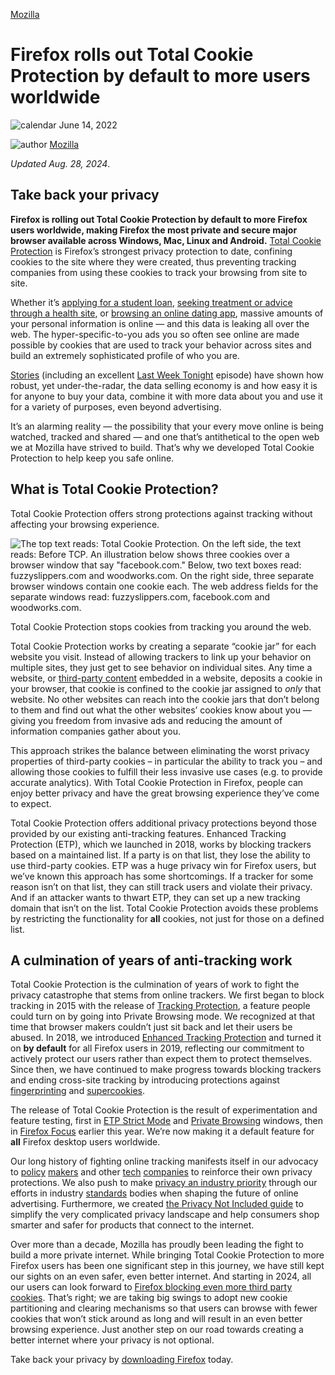 [Mozilla](https://blog.mozilla.org/en/category/mozilla/)

# Firefox rolls out Total Cookie Protection by default to more users worldwide

![calendar](https://blog.mozilla.org/wp-content/themes/foxtail/assets/images/icons/calendar.svg) June 14, 2022

![author](https://blog.mozilla.org/wp-content/themes/foxtail/assets/images/icons/author.svg) [Mozilla](https://blog.mozilla.org/en/author/mozilla/ "Posts by Mozilla")

*Updated Aug. 28, 2024*.

## Take back your privacy

**Firefox is rolling out Total Cookie Protection by default to more Firefox users worldwide, making Firefox the most private and secure major browser available across Windows, Mac, Linux and Android.** [Total Cookie Protection](https://blog.mozilla.org/products/firefox/firefox-tips/internet-safety-for-families-total-cookie-protection/) is Firefox’s strongest privacy protection to date, confining cookies to the site where they were created, thus preventing tracking companies from using these cookies to track your browsing from site to site.

Whether it’s [applying for a student loan](https://themarkup.org/pixel-hunt/2022/04/28/applied-for-student-aid-online-facebook-saw-you), [seeking treatment or advice through a health site](https://www.wired.com/story/health-site-ad-tracking/), or [browsing an online dating app](https://www.wsj.com/articles/grindr-user-data-has-been-for-sale-for-years-11651492800?mod=hp_lead_pos4), massive amounts of your personal information is online — and this data is leaking all over the web. The hyper-specific-to-you ads you so often see online are made possible by cookies that are used to track your behavior across sites and build an extremely sophisticated profile of who you are.

[Stories](https://www.vox.com/recode/22587248/grindr-app-location-data-outed-priest-jeffrey-burrill-pillar-data-harvesting) (including an excellent [Last Week Tonight](https://www.youtube.com/watch?v=wqn3gR1WTcA&ab_channel=LastWeekTonight) episode) have shown how robust, yet under-the-radar, the data selling economy is and how easy it is for anyone to buy your data, combine it with more data about you and use it for a variety of purposes, even beyond advertising.

It’s an alarming reality — the possibility that your every move online is being watched, tracked and shared — and one that’s antithetical to the open web we at Mozilla have strived to build. That’s why we developed Total Cookie Protection to help keep you safe online.

## **What is Total Cookie Protection?**

Total Cookie Protection offers strong protections against tracking without affecting your browsing experience.

![The top text reads: Total Cookie Protection. On the left side, the text reads: Before TCP. An illustration below shows three cookies over a browser window that say "facebook.com." Below, two text boxes read: fuzzyslippers.com and woodworks.com. On the right side, three separate browser windows contain one cookie each. The web address fields for the separate windows read: fuzzyslippers.com, facebook.com and woodworks.com.](https://blog.mozilla.org/wp-content/blogs.dir/278/files/2023/04/moz_TotalCookieProtection_1200x800@2x-1024x682.jpg)

Total Cookie Protection stops cookies from tracking you around the web.

Total Cookie Protection works by creating a separate “cookie jar” for each website you visit. Instead of allowing trackers to link up your behavior on multiple sites, they just get to see behavior on individual sites. Any time a website, or [third-party content](https://support.mozilla.org/en-US/kb/third-party-cookies-firefox-tracking-protection#:~:text=Third%2Dparty%20cookies%20are%20cookies,considered%20a%20third%2Dparty%20cookie.) embedded in a website, deposits a cookie in your browser, that cookie is confined to the cookie jar assigned to *only* that website. No other websites can reach into the cookie jars that don’t belong to them and find out what the other websites’ cookies know about you — giving you freedom from invasive ads and reducing the amount of information companies gather about you.

This approach strikes the balance between eliminating the worst privacy properties of third-party cookies – in particular the ability to track you – and allowing those cookies to fulfill their less invasive use cases (e.g. to provide accurate analytics). With Total Cookie Protection in Firefox, people can enjoy better privacy and have the great browsing experience they’ve come to expect.

Total Cookie Protection offers additional privacy protections beyond those provided by our existing anti-tracking features. Enhanced Tracking Protection (ETP), which we launched in 2018, works by blocking trackers based on a maintained list. If a party is on that list, they lose the ability to use third-party cookies. ETP was a huge privacy win for Firefox users, but we’ve known this approach has some shortcomings. If a tracker for some reason isn’t on that list, they can still track users and violate their privacy. And if an attacker wants to thwart ETP, they can set up a new tracking domain that isn’t on the list. Total Cookie Protection avoids these problems by restricting the functionality for **all** cookies, not just for those on a defined list.

## **A culmination of years of anti-tracking work**

Total Cookie Protection is the culmination of years of work to fight the privacy catastrophe that stems from online trackers. We first began to block tracking in 2015 with the release of [Tracking Protection](https://blog.mozilla.org/en/products/firefox/firefox-now-offers-a-more-private-browsing-experience/), a feature people could turn on by going into Private Browsing mode. We recognized at that time that browser makers couldn’t just sit back and let their users be abused. In 2018, we introduced [Enhanced Tracking Protection](https://blog.mozilla.org/en/products/firefox/latest-firefox-rolls-out-enhanced-tracking-protection/) and turned it on **by default** for all Firefox users in 2019, reflecting our commitment to actively protect our users rather than expect them to protect themselves. Since then, we have continued to make progress towards blocking trackers and ending cross-site tracking by introducing protections against [fingerprinting](https://www.mozilla.org/en-US/firefox/features/block-fingerprinting/) and [supercookies](https://blog.mozilla.org/security/2021/01/26/supercookie-protections/).

The release of Total Cookie Protection is the result of experimentation and feature testing, first in [ETP Strict Mode](https://blog.mozilla.org/security/2021/02/23/total-cookie-protection/) and [Private Browsing](https://blog.mozilla.org/security/2021/06/01/total-cookie-protection-in-private-browsing/) windows, then in [Firefox Focus](https://blog.mozilla.org/en/mozilla/new-privacy-protection-for-firefox-focus-on-android/#:~:text=Focus%20on%20Android.-,Total%20Cookie%20Protection%20works%20by%20maintaining%20a%20separate%20%E2%80%9Ccookie%20jar,jar%20assigned%20to%20that%20website.) earlier this year. We’re now making it a default feature for **all** Firefox desktop users worldwide.

Our long history of fighting online tracking manifests itself in our advocacy to [policy](https://blog.mozilla.org/netpolicy/2019/12/31/bringing-californias-privacy-law-to-all-firefox-users-in-2020/) [makers](https://blog.mozilla.org/netpolicy/2017/05/09/eprivacy/) and other [tech](https://foundation.mozilla.org/en/campaigns/open-letter-to-venmo-make-privacy-the-default/) [companies](https://blog.mozilla.org/en/mozilla/the-bug-in-apples-latest-marketing-campaign/) to reinforce their own privacy protections. We also push to make [privacy an industry priority](https://blog.mozilla.org/en/mozilla/privacy-preserving-attribution-for-advertising/) through our efforts in industry [standards](https://www.w3.org/community/patcg/) bodies when shaping the future of online advertising. Furthermore, we created [the Privacy Not Included guide](https://foundation.mozilla.org/en/privacynotincluded/about/why/) to simplify the very complicated privacy landscape and help consumers shop smarter and safer for products that connect to the internet.

Over more than a decade, Mozilla has proudly been leading the fight to build a more private internet. While bringing Total Cookie Protection to more Firefox users has been one significant step in this journey, we have still kept our sights on an even safer, even better internet. And starting in 2024, all our users can look forward to [Firefox blocking even more third party cookies](https://developer.mozilla.org/en-US/blog/goodbye-third-party-cookies/). That’s right; we are taking big swings to adopt new cookie partitioning and clearing mechanisms so that users can browse with fewer cookies that won’t stick around as long and will result in an even better browsing experience. Just another step on our road towards creating a better internet where your privacy is not optional.

Take back your privacy by [downloading Firefox](https://www.mozilla.org/en-US/firefox/new/) today.